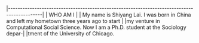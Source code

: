 |--------------------------------------------------------------------------------------------|
|                                         WHO AM I                                           |
|  My name is Shiyang Lai. I was born in China and left my hometown three years ago to start |
|my venture in Computational Social Science. Now I am a Ph.D. student at the Sociology depar-|
|tment of the University of Chicago. 